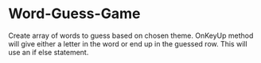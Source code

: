 # Word-Guess-Game
Create array of words to guess based on chosen theme.
OnKeyUp method will give either a letter in the word or end up in the guessed row. This will use an if else statement.